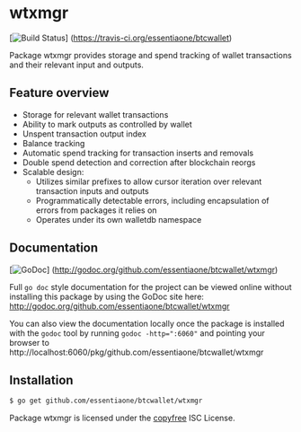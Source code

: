 wtxmgr
======

[![Build Status](https://travis-ci.org/essentiaone/btcwallet.png?branch=master)]
(https://travis-ci.org/essentiaone/btcwallet)

Package wtxmgr provides storage and spend tracking of wallet transactions and
their relevant input and outputs.

## Feature overview

- Storage for relevant wallet transactions
- Ability to mark outputs as controlled by wallet
- Unspent transaction output index
- Balance tracking
- Automatic spend tracking for transaction inserts and removals
- Double spend detection and correction after blockchain reorgs
- Scalable design:
  - Utilizes similar prefixes to allow cursor iteration over relevant transaction
    inputs and outputs
  - Programmatically detectable errors, including encapsulation of errors from
    packages it relies on
  - Operates under its own walletdb namespace
    
## Documentation

[![GoDoc](https://godoc.org/github.com/essentiaone/btcwallet/wtxmgr?status.png)]
(http://godoc.org/github.com/essentiaone/btcwallet/wtxmgr)

Full `go doc` style documentation for the project can be viewed online without
installing this package by using the GoDoc site here:
http://godoc.org/github.com/essentiaone/btcwallet/wtxmgr

You can also view the documentation locally once the package is installed with
the `godoc` tool by running `godoc -http=":6060"` and pointing your browser to
http://localhost:6060/pkg/github.com/essentiaone/btcwallet/wtxmgr

## Installation

```bash
$ go get github.com/essentiaone/btcwallet/wtxmgr
```

Package wtxmgr is licensed under the [copyfree](http://copyfree.org) ISC
License.
